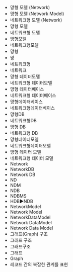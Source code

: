 - 망형 모델 (Network)
- 망형 모델 (Network Model)
- 네트워크형 모델 (Network)
- 망형 모델
- 네트워크형 모델
- 망형모델
- 네트워크형모델
- 망형
- 망
- 네트워크형
- 네트워크
- 망형 데이터모델
- 네트워크형 데이터모델
- 망형 데이터베이스
- 네트워크형 데이터베이스
- 망형데이터베이스
- 네트워크형데이터베이스
- 망형DB
- 네트워크형DB
- 망형 DB
- 네트워크형 DB
- 망형데이터모델
- 네트워크형데이터모델
- 망형 데이터 모델
- 네트워크형 데이터 모델
- Network
- NetworkDB
- Network DB
- ND
- NDM
- NDB
- NDBMS
- HDB▶️NDB
- NetworkModel
- Network Model
- NetworkDataModel
- Network DataModel
- Network Data Model
- 그래프(Graph) 구조
- 그래프 구조
- 그래프구조
- 그래프
- Graph
- 레코드 간의 복잡한 관계를 표현